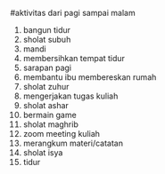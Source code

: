 #aktivitas dari pagi sampai malam

1. bangun tidur
2. sholat subuh
3. mandi
4. membersihkan tempat tidur
5. sarapan pagi
6. membantu ibu membereskan rumah
7. sholat zuhur
8. mengerjakan tugas kuliah
9. sholat ashar
10. bermain game
11. sholat maghrib
12. zoom meeting kuliah
13. merangkum materi/catatan
14. sholat isya
15. tidur
